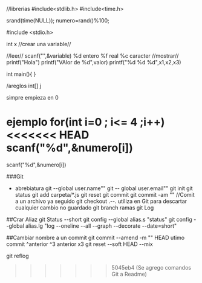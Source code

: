 //librerias 
#include<stdlib.h>
#include<time.h>

srand(time(NULL));
numero=rand()%100;

#include <stdio.h>

int x  //crear una variable//

//leer// 
scanf("",&variable)
            %d entero
            %f real
            %c caracter
//mostrar// 
printf("Hola")
printf("VAlor de %d",valor)
printf("%d %d %d",x1,x2,x3)


int main(){
}

/areglos
int[] j

simpre empieza en 0


ejemplo 
for(int i=0 ; i<= 4 ;i++)
<<<<<<< HEAD
scanf("%d",&numero[i])
=======
scanf("%d",&numero[i])




###Git 




- abrebiatura
git --global user.name""
git -- global user.email""
git init
git status
git add                       	carpeta/*.js
git reset
git commit              	git commit -am ""  //Comit a un archivo ya seguido
git checkout .--.		utiliza en Git para descartar cualquier cambio no guardado
git branch 			ramas
git Log

##Crar Aliaz
git Status --short
git config --global alias.s "status"
git config --global alias.lg "log --oneline --all --graph --decorate --date=short"



##Cambiar nombre a un commit 
git commit --amend -m ""	HEAD utimo commit
				^anterior ^3 anterior x3
git reset --soft HEAD
	  --mix

git reflog
>>>>>>> 5045eb4 (Se agrego comandos Git a Readme)
